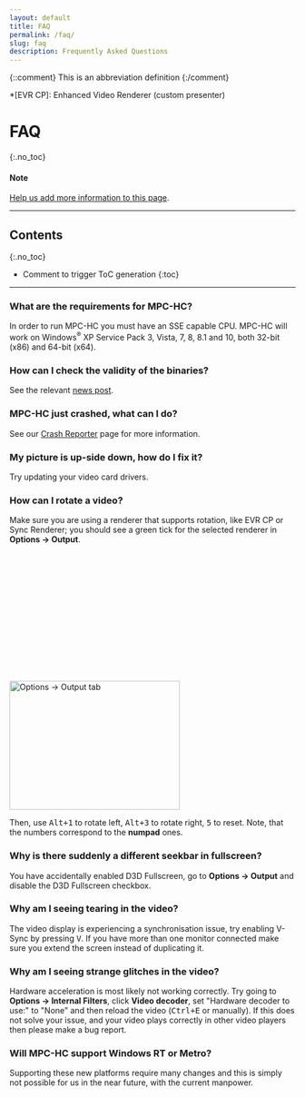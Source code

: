 ```yaml
---
layout: default
title: FAQ
permalink: /faq/
slug: faq
description: Frequently Asked Questions
---
```


{::comment}
This is an abbreviation definition
{:/comment}

*[EVR CP]: Enhanced Video Renderer (custom presenter)

# FAQ
{:.no_toc}

<div class="alert alert-info" role="alert">
    <h4><span class="fa fa-info-circle" aria-hidden="true"></span> Note</h4>
    <p>
        <a href="https://github.com/mpc-hc/mpc-hc.org" class="alert-link">Help us add more information to this page</a>.
   </p>
</div>

---

## Contents
{:.no_toc}

* Comment to trigger ToC generation
{:toc}

---

### What are the requirements for MPC-HC?

In order to run MPC-HC you must have an SSE capable CPU. MPC-HC will work on
Windows<sup>&reg;</sup> XP Service Pack 3, Vista, 7, 8, 8.1 and 10, both 32-bit (x86) and 64-bit (x64).

### How can I check the validity of the binaries?

See the relevant [news post](/2013/02/25/binaries-are-signed/).

### MPC-HC just crashed, what can I do?

See our [Crash Reporter](/crash-reporter/) page for more information.

### My picture is up-side down, how do I fix it?

Try updating your video card drivers.

### How can I rotate a video?

Make sure you are using a renderer that supports rotation, like EVR CP or Sync Renderer;
you should see a green tick for the selected renderer in **Options &rarr; Output**.

<div class="row gallery">
    <div class="col-xs-12 col-sm-4 text-center">
        <a class="thumbnail" href="/assets/img/faq/options-output.png" title="Options &rarr; Output tab">
            <img class="defer" src="data:image/svg+xml;charset=utf-8,%3Csvg%20xmlns%3D%27http%3A%2F%2Fwww.w3.org%2F2000%2Fsvg%27%20viewBox%3D%270%200%20300%20200%27%2F%3E" data-src="/assets/img/faq/options-output-thumb.png" width="300" height="227" alt="Options &rarr; Output tab">
            <noscript><img src="/assets/img/faq/options-output-thumb.png" width="300" height="227" alt="Options &rarr; Output tab"></noscript>
        </a>
    </div>
</div>

Then, use <kbd>Alt+1</kbd> to rotate left, <kbd>Alt+3</kbd> to rotate right, <kbd>5</kbd> to reset.
Note, that the numbers correspond to the **numpad** ones.

### Why is there suddenly a different seekbar in fullscreen?

You have accidentally enabled D3D Fullscreen, go to **Options &rarr; Output**
and disable the D3D Fullscreen checkbox.

### Why am I seeing tearing in the video?

The video display is experiencing a synchronisation issue, try enabling V-Sync by pressing <kbd>V</kbd>.
If you have more than one monitor connected make sure you extend the screen instead of duplicating it.

### Why am I seeing strange glitches in the video?

Hardware acceleration is most likely not working correctly.
Try going to **Options &rarr; Internal Filters**, click **Video decoder**,
set "Hardware decoder to use:" to "None" and then reload the video (<kbd>Ctrl+E</kbd> or manually).
If this does not solve your issue, and your video plays correctly in other
video players then please make a bug report.

### Will MPC-HC support Windows RT or Metro?

Supporting these new platforms require many changes and this is simply
not possible for us in the near future, with the current manpower.
